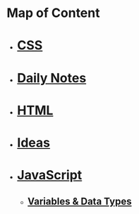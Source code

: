 # Map of Content

* # [CSS](CSS.md)
* # [Daily Notes](Daily%20Notes.md)
* # [HTML](HTML.md)
* # [Ideas](Ideas.md)
* # [JavaScript](JavaScript.md)
	* ## [Variables & Data Types](Variables%20&%20Data%20Types.md)
	
